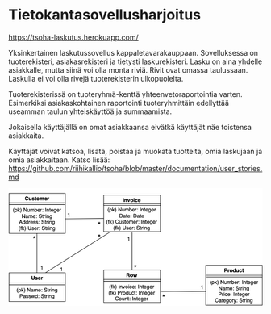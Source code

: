 # Tietokantasovellusharjoitus

<https://tsoha-laskutus.herokuapp.com/>

Yksinkertainen laskutussovellus kappaletavarakauppaan. Sovelluksessa on tuoterekisteri, asiakasrekisteri ja tietysti laskurekisteri. Lasku on aina yhdelle asiakkalle, mutta siinä voi olla monta riviä. Rivit ovat omassa taulussaan. Laskulla ei voi olla rivejä tuoterekisterin ulkopuolelta.

Tuoterekisterissä on tuoteryhmä-kenttä yhteenvetoraportointia varten. Esimerkiksi asiakaskohtainen raportointi tuoteryhmittäin edellyttää useamman taulun yhteiskäyttöä ja summaamista.

Jokaisella käyttäjällä on omat asiakkaansa eivätkä käyttäjät näe toistensa asiakkaita.

Käyttäjät voivat katsoa, lisätä, poistaa ja muokata tuotteita, omia laskujaan ja omia asiakkaitaan. Katso lisää: <https://github.com/riihikallio/tsoha/blob/master/documentation/user_stories.md>

![Kaavio](https://github.com/riihikallio/tsoha/blob/master/documentation/kaavio.png)
